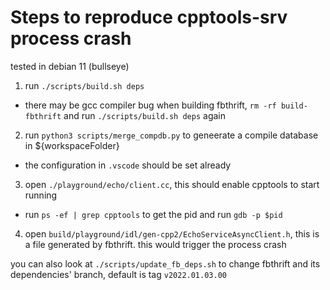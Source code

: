 # Steps to reproduce cpptools-srv process crash

tested in debian 11 (bullseye)

1. run `./scripts/build.sh deps`
  * there may be gcc compiler bug when building fbthrift, `rm -rf build-fbthrift` and run `./scripts/build.sh deps` again
2. run `python3 scripts/merge_compdb.py` to geneerate a compile database in ${workspaceFolder}
  * the configuration in `.vscode` should be set already
3. open `./playground/echo/client.cc`, this should enable cpptools to start running
  * run `ps -ef | grep cpptools` to get the pid and run `gdb -p $pid`
4. open `build/playground/idl/gen-cpp2/EchoServiceAsyncClient.h`, this is a file generated by fbthrift. this would trigger the process crash


you can also look at `./scripts/update_fb_deps.sh` to change fbthrift and its dependencies' branch, default is tag `v2022.01.03.00`
